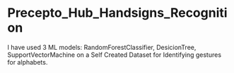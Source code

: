# Precepto_Hub_Handsigns_Recognition
I have used 3 ML models: RandomForestClassifier, DesicionTree, SupportVectorMachine on a Self Created Dataset for Identifying gestures for alphabets.
